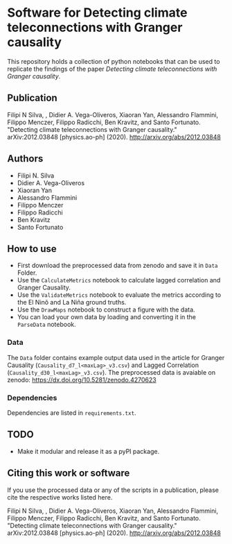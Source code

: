 # Software for Detecting climate teleconnections with Granger causality

This repository holds a collection of python notebooks that can be used to replicate the findings of the paper *Detecting climate teleconnections with Granger causality*.

## Publication
Filipi N Silva, , Didier A. Vega-Oliveros, Xiaoran Yan, Alessandro Flammini, Filippo Menczer, Filippo Radicchi, Ben Kravitz, and Santo Fortunato. "Detecting climate teleconnections with Granger causality." arXiv:2012.03848 [physics.ao-ph] (2020). http://arxiv.org/abs/2012.03848


## Authors
- Filipi N. Silva
- Didier A. Vega-Oliveros
- Xiaoran Yan
- Alessandro Flammini
- Filippo Menczer
- Filippo Radicchi
- Ben Kravitz
- Santo Fortunato


## How to use

- First download the preprocessed data from zenodo and save it in `Data` Folder.
- Use the `CalculateMetrics` notebook to calculate lagged correlation and Granger Causality.
- Use the `ValidateMetrics` notebook to evaluate the metrics according to the El Ninõ and La Niña ground truths.
- Use the `DrawMaps` notebook to construct a figure with the data.
- You can load your own data by loading and converting it in the `ParseData` notebook. 


### Data
The `Data` folder contains example output data used in the article for Granger Causality (`Causality_d7_l<maxLag>_v3.csv`) and Lagged Correlation (`Causality_d30_l<maxLag>_v3.csv`).
The preprocessed data is avaiable on zenodo: https://dx.doi.org/10.5281/zenodo.4270623


### Dependencies
Dependencies are listed in `requirements.txt`.


## TODO
 - Make it modular and release it as a pyPI package.


## Citing this work or software
If you use the processed data or any of the scripts in a publication, please cite the respective works listed here.

Filipi N Silva, , Didier A. Vega-Oliveros, Xiaoran Yan, Alessandro Flammini, Filippo Menczer, Filippo Radicchi, Ben Kravitz, and Santo Fortunato. "Detecting climate teleconnections with Granger causality." arXiv:2012.03848 [physics.ao-ph] (2020). http://arxiv.org/abs/2012.03848

